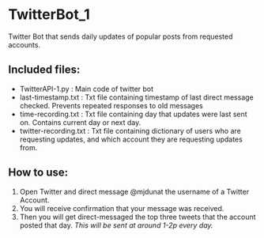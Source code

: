 # TwitterBot_1
Twitter Bot that sends daily updates of popular posts from requested accounts.

## Included files:
- TwitterAPI-1.py : Main code of twitter bot
- last-timestamp.txt : Txt file containing timestamp of last direct message checked. Prevents repeated responses to old messages
- time-recording.txt : Txt file containing day that updates were last sent on. Contains current day or next day.
- twitter-recording.txt : Txt file containing dictionary of users who are requesting updates, and which account they are requesting updates from.

## How to use:
1. Open Twitter and direct message @mjdunat the username of a Twitter Account.
2. You will receive confirmation that your message was received.
3. Then you will get direct-messaged the top three tweets that the account posted that day.
*This will be sent at around 1-2p every day.*

